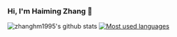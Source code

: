### Hi, I'm Haiming Zhang 👋

![zhanghm1995's github stats](https://github-readme-stats.vercel.app/api?username=zhanghm1995&show_icons=true&hide=prs&&count_private=false&theme=default_repocard)
[![Most used languages](https://github-readme-stats.vercel.app/api/top-langs/?username=zhanghm1995&layout=compact)](https://github.com/anuraghazra/github-readme-stats)


<!--
**zhanghm1995/zhanghm1995** is a ✨ _special_ ✨ repository because its `README.md` (this file) appears on your GitHub profile.

Here are some ideas to get you started:

- 🔭 I’m currently working on ...
- 🌱 I’m currently learning ...
- 👯 I’m looking to collaborate on ...
- 🤔 I’m looking for help with ...
- 💬 Ask me about ...
- 📫 How to reach me: ...
- 😄 Pronouns: ...
- ⚡ Fun fact: ...
-->
